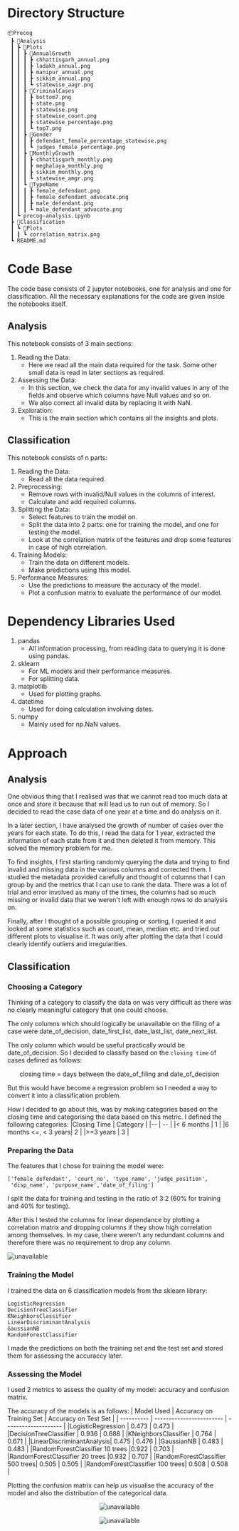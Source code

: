 # Directory Structure
```
📦Precog
 ┣ 📂Analysis
 ┃ ┣ 📂Plots
 ┃ ┃ ┣ 📂AnnualGrowth
 ┃ ┃ ┃ ┣ chhattisgarh_annual.png
 ┃ ┃ ┃ ┣ ladakh_annual.png
 ┃ ┃ ┃ ┣ manipur_annual.png
 ┃ ┃ ┃ ┣ sikkim_annual.png
 ┃ ┃ ┃ ┗ statewise_aagr.png
 ┃ ┃ ┣ 📂CriminalCases
 ┃ ┃ ┃ ┣ bottom7.png
 ┃ ┃ ┃ ┣ state.png
 ┃ ┃ ┃ ┣ statewise.png
 ┃ ┃ ┃ ┣ statewise_count.png
 ┃ ┃ ┃ ┣ statewise_percentage.png
 ┃ ┃ ┃ ┗ top7.png
 ┃ ┃ ┣ 📂Gender
 ┃ ┃ ┃ ┣ defendant_female_percentage_statewise.png
 ┃ ┃ ┃ ┗ judges_female_percentage.png
 ┃ ┃ ┣ 📂MonthlyGrowth
 ┃ ┃ ┃ ┣ chhattisgarh_monthly.png
 ┃ ┃ ┃ ┣ meghalaya_monthly.png
 ┃ ┃ ┃ ┣ sikkim_monthly.png
 ┃ ┃ ┃ ┗ statewise_amgr.png
 ┃ ┃ ┗ 📂TypeName
 ┃ ┃ ┃ ┣ female_defendant.png
 ┃ ┃ ┃ ┣ female_defendant_advocate.png
 ┃ ┃ ┃ ┣ male_defendant.png
 ┃ ┃ ┃ ┗ male_defendant_advocate.png
 ┃ ┗ precog-analysis.ipynb
 ┣ 📂Classification
 ┃ ┗ 📂Plots
 ┃ ┃ ┗ correlation_matrix.png
 ┗ README.md
```
# Code Base
The code base consists of 2 jupyter notebooks, one for analysis and one for classification. All the necessary explanations for the code are given inside the notebooks itself.
## Analysis
This notebook consists of 3 main sections:
1. Reading the Data: 
    - Here we read all the main data required for the task. Some other small data is read in later sections as required.
2. Assessing the Data:
    - In this section, we check the data for any invalid values in any of the fields and observe which columns have Null values and so on.
    - We also correct all invalid data by replacing it with NaN.
3. Exploration:
    - This is the main section which contains all the insights and plots.

## Classification
This notebook consists of n parts:
1. Reading the Data:
    - Read all the data required.
2. Preprocessing:
    - Remove rows with invalid/Null values in the columns of interest.
    - Calculate and add required columns.
3. Splitting the Data:
    - Select features to train the model on.
    - Split the data into 2 parts: one for training the model, and one for testing the model.
    - Look at the correlation matrix of the features and drop some features in case of high correlation.
4. Training Models:
    - Train the data on different models.
    - Make predictions using this model.
5. Performance Measures:
    - Use the predictions to measure the accuracy of the model.
    - Plot a confusion matrix to evaluate the performance of our model.

# Dependency Libraries Used
1. pandas
    - All information processing, from reading data to querying it is done using pandas.
2. sklearn
    - For ML models and their performance measures.
    - For splitting data.
3. matplotlib
    - Used for plotting graphs.
4. datetime
    - Used for doing calculation involving dates.
5. numpy
    - Mainly used for np.NaN values.

# Approach
## Analysis
One obvious thing that I realised was that we cannot read too much data at once and store it because that will lead us to run out of memory.
So I decided to read the case data of one year at a time and do analysis on it. 

In a later section, I have analysed the growth of number of cases over the years for each state. To do this, I read the data for 1 year, extracted the information of each state from it and then deleted it from memory. This solved the memory problem for me.

To find insights, I first starting randomly querying the data and trying to find invalid and missing data in the various columns and corrected them. I studied the metadata provided carefully and thought of columns that I can group by and the metrics that I can use to rank the data. There was a lot of trial and error involved as many of the times, the columns had so much missing or invalid data that we weren't left with enough rows to do analysis on.

Finally, after I thought of a possible grouping or sorting, I queried it and looked at some statistics such as count, mean, median etc. and tried out different plots to visualise it. It was only after plotting the data that I could clearly identify outliers and irregularities.

## Classification
### Choosing a Category
Thinking of a category to classify the data on was very difficult as there was no clearly meaningful category that one could choose.

The only columns which should logically be unavailable on the filing of a case were date_of_decision, date_first_list, date_last_list, date_next_list.

The only column which would be useful practically would be date_of_decision. So I decided to classify based on the `closing time` of cases defined as follows: 
<center>closing time = days between the date_of_filing and date_of_decision</center>

But this would have become a regression problem so I needed a way to convert it into a classification problem.

How I decided to go about this, was by making categories based on the closing time and categorising the data based on this metric.
I defined the following categories:
|Closing Time          | Category | 
|--                    | --       |
|< 6 months            | 1        |
|6 months <=, < 3 years| 2        |
|>=3 years             | 3        |

### Preparing the Data
The features that I chose for training the model were:
``` 
['female_defendant', 'court_no', 'type_name', 'judge_position', 
 'disp_name', 'purpose_name','date_of_filing']
```
I split the data for training and testing in the ratio of 3:2 (60% for training and 40% for testing).

After this I tested the columns for linear dependance by plotting a correlation matrix and dropping columns if they show high correlation among themselves. In my case, there weren't any redundant columns and therefore there was no requirement to drop any column.

![unavailable](Classification/Plots/correlation_matrix.png "Correlation Matrix") 

### Training the Model
I trained the data on 6 classification models from the sklearn library:
```
LogisticRegression
DecisionTreeClassifier
KNeighborsClassifier
LinearDiscriminantAnalysis
GaussianNB
RandomForestClassifier
```

I made the predictions on both the training set and the test set and stored them for assessing the accuraccy later.

### Assessing the Model
I used 2 metrics to assess the quality of my model: accuracy and confusion matrix.

The accuracy of the models is as follows:
| Model Used | Accuracy on Training Set | Accuracy on Test Set |
| ---------- | ------------------------ | -------------------- |
|LogisticRegression        | 0.473 | 0.473 |
|DecisionTreeClassifier    | 0.936 | 0.688 |
|KNeighborsClassifier      | 0.764 | 0.671 |
|LinearDiscriminantAnalysis| 0.475 | 0.476 |
|GaussianNB                | 0.483 | 0.483 |
|RandomForestClassifier 10 trees |0.922 | 0.703 |
|RandomForestClassifier 20 trees |0.932 | 0.707 |
|RandomForestClassifier 500 trees| 0.505 | 0.505 |
|RandomForestClassifier 100 trees| 0.508 | 0.508 |

Plotting the confusion matrix can help us visualise the accuracy of the model and also the distribution of the categorical data.
<center>

![unavailable](Classification/Plots/confusion_matrix_train.png "Correlation Matrix")
</center>
<center>

![unavailable](Classification/Plots/confusion_matrix_test.png "Correlation Matrix") 

</center>
